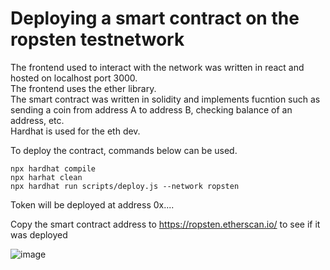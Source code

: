 # Deploying a smart contract on the ropsten testnetwork

The frontend used to interact with the network was written in react and hosted on localhost port 3000. <br>
The frontend uses the ether library. <br>
The smart contract was written in solidity and implements fucntion such as sending a coin from address A to address B, checking balance of an address, etc. <br>
Hardhat is used for the eth dev. <br>

To deploy the contract, commands below can be used.
```shell
npx hardhat compile
npx harhat clean
npx hardhat run scripts/deploy.js --network ropsten
```
Token will be deployed at address 0x.... <br>

Copy the smart contract address to https://ropsten.etherscan.io/ to see if it was deployed <br>

![image](https://user-images.githubusercontent.com/37379852/194566668-b9dce38c-7897-48e2-acd3-91e776462b36.png)


